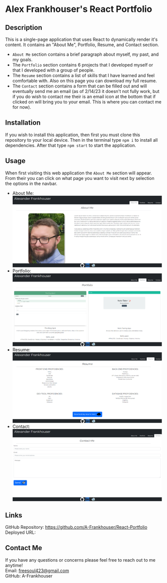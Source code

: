 # Alex Frankhouser's React Portfolio

## Description
This is a single-page application that uses React to dynamically render it's content. It contains an "About Me", Portfolio, Resume, and Contact section. <br>
- `About Me` section contains a brief paragraph about myself, my past, and my goals.
- The `Portfolio` section contains 6 projects that I developed myself or that I developed with a group of people.
- The  `Resume` section contains a list of skills that I have learned and feel comfortable with. Also on this page you can download my full resume.
- The `Contact` section contains a form that can be filled out and will eventually send me an email (as of 2/14/23 it doesn't not fully work, but if you do wish to contact me their is an email icon at the bottom that if clicked on will bring you to your email. This is where you can contact me for now).

## Installation
If you wish to install this application, then first you must clone this repository to your local device. Then in the terminal type `npm i` to install all dependencies. After that type `npm start` to start the application.

## Usage
When first visiting this web application the `About Me` section will appear. From their you can click on what page you want to visit next by selection the options in the navbar.

- About Me:
![About Me page](public/assets/Screenshot%20(42).png)
- Portfolio:
![Portfolio page](public/assets/Screenshot%20(43).png)
- Resume:
![Resume page](public/assets/Screenshot%20(44).png)
- Contact:
![Contact page](public/assets/Screenshot%20(45).png)

## Links
GitHub Repository: https://github.com/A-Frankhouser/React-Portfolio <br>
Deployed URL:

## Contact Me
If you have any questions or concerns please feel free to reach out to me anytime!<br>
Email: freesoul423@gmail.com<br>
GitHub: A-Frankhouser